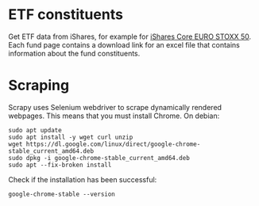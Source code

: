 # ETF constituents

Get ETF data from iShares, for example for [iShares Core EURO STOXX 50](https://www.ishares.com/uk/individual/en/products/251781/?referrer=tickerSearch). Each fund page contains a download link for an excel file that contains information about the fund constituents.

# Scraping

Scrapy uses Selenium webdriver to scrape dynamically rendered webpages. This means that you must install Chrome. On debian:

```
sudo apt update
sudo apt install -y wget curl unzip
wget https://dl.google.com/linux/direct/google-chrome-stable_current_amd64.deb
sudo dpkg -i google-chrome-stable_current_amd64.deb
sudo apt --fix-broken install
```

Check if the installation has been successful:

```
google-chrome-stable --version
```
